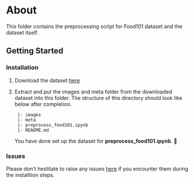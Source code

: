 # About

This folder contains the preprocessing script for Food101 dataset and the dataset itself.

## Getting Started

### Installation

1. Download the dataset [here](https://data.vision.ee.ethz.ch/cvl/datasets_extra/food-101/)

2. Extract and put the images and meta folder from the downloaded dataset into this folder. The structure of this directory should look like below after completion.
   ```
    |- images
    |- meta
    |- preprocess_food101.ipynb
    |- README.md
   ```
   You have done set up the dataset for **preprocess_food101.ipynb**. 🎉

### Issues

Please don't hestitate to raise any issues [here](https://github.com/Cheng-K/FoodNet/issues) if you encounter them during the installtion steps.
